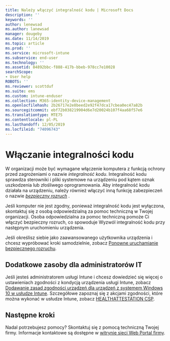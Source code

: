 ```yaml
---
title: Należy włączyć integralność kodu | Microsoft Docs
description: ''
keywords: ''
author: lenewsad
ms.author: lanewsad
manager: dougeby
ms.date: 11/14/2019
ms.topic: article
ms.prod: ''
ms.service: microsoft-intune
ms.subservice: end-user
ms.technology: ''
ms.assetid: 84892bbc-f888-417b-bbeb-978cc7e10028
searchScope:
- User help
ROBOTS: ''
ms.reviewer: scottduf
ms.suite: ems
ms.custom: intune-enduser
ms.collection: M365-identity-device-management
ms.openlocfilehash: 2b26717e2e8beed2e92f47dca17cbea0ec47a82b
ms.sourcegitcommit: ebf72b038219904d6e7d20024b107f4aa68f57e6
ms.translationtype: MTE75
ms.contentlocale: pl-PL
ms.lasthandoff: 12/05/2019
ms.locfileid: "74096743"
---
```

# <a name="enable-code-integrity"></a>Włączanie integralności kodu

W organizacji może być wymagane włączenie komputera z funkcją ochrony przed zagrożeniami o nazwie *integralność kodu*. Integralność kodu sprawdza sterowniki i pliki systemowe na urządzeniu pod kątem oznak uszkodzenia lub złośliwego oprogramowania. Aby integralność kodu działała na urządzeniu, należy również włączyć inną funkcję zabezpieczeń o nazwie [*bezpieczny rozruch*](https://docs.microsoft.com/windows/security/information-protection/secure-the-windows-10-boot-process#secure-boot) .

Jeśli komputer nie jest zgodny, ponieważ integralność kodu jest wyłączona, skontaktuj się z osobą odpowiedzialną za pomoc techniczną w Twojej organizacji. Osoba odpowiedzialna za pomoc techniczną pomoże Ci włączyć bezpieczny rozruch, co spowoduje Wyzwól integralność kodu przy następnym uruchomieniu urządzenia. 

Jeśli określisz siebie jako zaawansowanego użytkownika urządzenia i chcesz wypróbować kroki samodzielnie, zobacz [Ponowne uruchamianie bezpiecznego rozruchu](https://docs.microsoft.com/windows-hardware/manufacture/desktop/disabling-secure-boot#re-enable-secure-boot).

## <a name="additional-resources-for-it-administrators"></a>Dodatkowe zasoby dla administratorów IT

Jeśli jesteś administratorem usługi Intune i chcesz dowiedzieć się więcej o ustawieniach zgodności z kondycją urządzenia usługi Intune, zobacz [Dodawanie zasad zgodności urządzeń dla urządzeń z systemem Windows 10 w usłudze Intune](https://docs.microsoft.com/intune/protect/compliance-policy-create-windows). Szczegółowe zapoznaj się z akcjami zgodności, które można wykonać w usłudze Intune, zobacz [HEALTHATTESTATION CSP](https://docs.microsoft.com/windows/client-management/mdm/healthattestation-csp#step-8-take-appropriate-policy-action-based-on-evaluation-results).  

## <a name="next-steps"></a>Następne kroki

Nadal potrzebujesz pomocy? Skontaktuj się z pomocą techniczną Twojej firmy. Informacje kontaktowe są dostępne w [witrynie sieci Web Portal firmy](https://go.microsoft.com/fwlink/?linkid=2010980).
